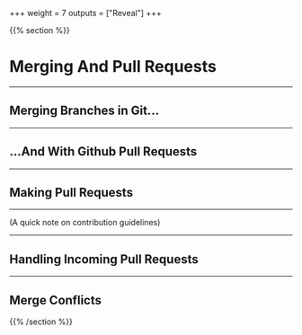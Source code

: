 +++
weight = 7
outputs = ["Reveal"]
+++

{{% section %}}

# Merging And Pull Requests

---

## Merging Branches in Git...

---

## ...And With Github Pull Requests

---

## Making Pull Requests

---

(A quick note on contribution guidelines)

---

## Handling Incoming Pull Requests

---

## Merge Conflicts

{{% /section %}}
